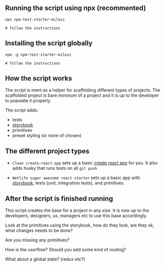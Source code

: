 
<!-- IMAGE/GIF -->

## Running the script using npx (recommented)
```
npx npm-test-starter-milosz

# follow the instructions
```

## Installing the script globally
```
npm -g npm-test-starter-milosz

# follow the instructions
```

## How the script works
The script is ment as a helper for scaffolding different types of projects. The scaffolded project is bare minimum of a project and it is up to the developer to populate it properly.

The script adds:
- tests
- [storybook](https://storybook.js.org/)
- primitives
- preset styling (or none of chosen)


## The different project types
- `Clean create-react-app` sets up a basic [create react app](https://github.com/facebook/create-react-app) for you. It also adds husky that runs tests on all `git push`

- `Netlife super awesome react starter` sets up a basic app with [storybook](https://storybook.js.org/), tests (unit, integration tests), and primitives.


## After the script is finished running
This script creates the base for a project in any size. It is now up to the developers, designers, ux, managers etc to use this base accordingly.

Look at the primitives using the storybook, how do they look, are they ok, what changes needs to be done?

Are you missing any primitives?

How is the userflow? Should you add some kind of routing?

What about a global state? (redux etc?)